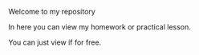 Welcome to my repository

In here you can view my homework or practical lesson.

You can just view if for free.
